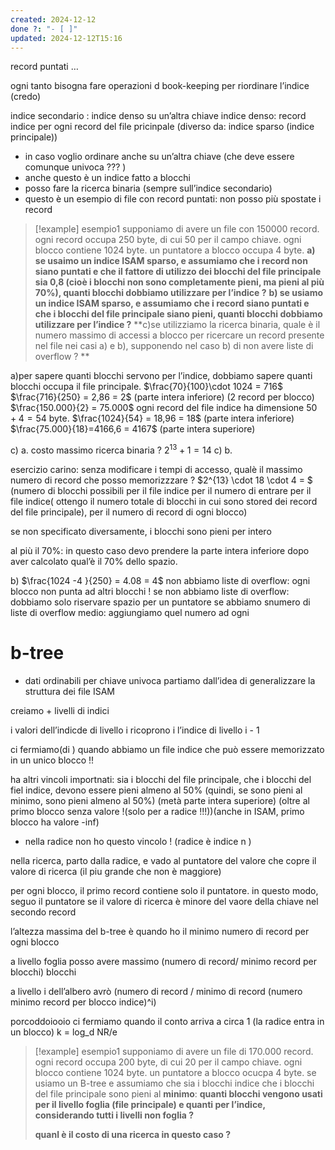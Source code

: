 ```yaml
---
created: 2024-12-12
done ?: "- [ ]"
updated: 2024-12-12T15:16
---
```

record puntati …

ogni tanto bisogna fare operazioni d book-keeping per riordinare l’indice (credo)

indice secondario : indice denso su un’altra chiave
indice denso: record indice per ogni record del file pricinpale (diverso da: indice sparso (indice principale))
- in caso voglio ordinare anche su un’altra chiave (che deve essere comunque univoca ??? )
- anche questo è un indice fatto a blocchi
- posso fare la ricerca binaria (sempre sull’indice secondario)
- questo è un esempio di file con record puntati: non posso più spostate i record
>[!example] esempio1
supponiamo di avere un file con 150000 record. ogni record occupa 250 byte, di cui 50 per il campo chiave. ogni blocco contiene 1024 byte. un puntatore a blocco occupa 4 byte.
**a) se usaimo un indice ISAM sparso, e assumiamo che i record non siano puntati e che il fattore di utilizzo dei blocchi del file principale sia 0,8 (cioè i blocchi non sono completamente pieni, ma pieni al più 70%), quanti blocchi dobbiamo utilizzare per l’indice ?**
**b) se usiamo un indice ISAM sparso, e assumiamo che i record siano puntati e che i blocchi del file principale siano pieni, quanti blocchi dobbiamo utilizzare per l’indice ?**
**c)se utilizziamo la ricerca binaria, quale è il numero massimo di accessi a blocco per ricercare un record presente nel file nei casi a) e b), supponendo nel caso b) di non avere liste di overflow ? **

a)per sapere quanti blocchi servono per l’indice, dobbiamo sapere quanti blocchi occupa il file principale. 
$\frac{70}{100}\cdot 1024 = 716$
$\frac{716}{250} = 2,86 = 2$ (parte intera inferiore) (2 record per blocco)
$\frac{150.000}{2} = 75.000$
ogni record del file indice ha dimensione $50 + 4 = 54$ byte.
$\frac{1024}{54} = 18,96 = 18$ (parte intera inferiore)
$\frac{75.000}{18}=4166,6 = 4167$ (parte intera superiore)

c) a. costo massimo ricerca binaria  ? $2^{13} + 1 = 14$
c) b.

esercizio carino: senza modificare i tempi di accesso, qualè il massimo numero di record che posso memorizzzare ?
$2^{13} \cdot 18 \cdot 4 = $ (numero di blocchi possibili per il file indice per il numero di entrare per il file indice( ottengo il numero totale di blocchi in cui sono stored dei record del file principale), per il numero di record di ogni blocco)

se non specificato diversamente, i blocchi sono pieni per intero

al più il 70%: in questo caso devo prendere la parte intera inferiore dopo aver calcolato qual’è il 70% dello spazio.


b) 
$\frac{1024 -4 }{250} = 4.08 = 4$ 
non abbiamo liste di overflow: ogni blocco non punta ad altri blocchi !
se non abbiamo liste di overflow: dobbiamo solo riservare spazio per un puntatore
se abbiamo snumero di liste di overflow medio: aggiungiamo quel numero ad ogni 


# b-tree
- dati ordinabili per chiave univoca
partiamo dall’idea di generalizzare la struttura dei file ISAM

creiamo + livelli di indici

i valori dell’indicde di livello i ricoprono i l’indice di livello i - 1

ci fermiamo(di ) quando abbiamo un file indice che può essere memorizzato in un unico blocco !!

ha altri vincoli importnati:
sia i blocchi del file principale, che i blocchi del fiel indice, devono essere pieni almeno al 50% (quindi, se sono pieni al minimo, sono pieni almeno al 50%) (metà parte intera superiore) (oltre al primo blocco senza valore !(solo per a radice !!!))(anche in ISAM, primo blocco ha valore -inf)
- nella radice non ho questo vincolo ! (radice è indice n )

nella ricerca, parto dalla radice, e vado al puntatore del valore che copre il valore di ricerca (il piu grande che non è maggiore)

per ogni blocco, il primo record contiene solo il puntatore. in questo modo, seguo il puntatore se il valore di ricerca è minore del vaore della chiave nel secondo record


l’altezza massima del b-tree è quando ho il minimo numero di record per ogni blocco


a livello foglia posso avere massimo (numero di record/ minimo record per blocchi) blocchi


a livello i dell’albero avrò (numero di record / minimo di record (numero minimo record per blocco indice)^i)

porcoddoiooio
 ci fermiamo quando il conto arriva a circa 1 (la radice entra in un blocco)
 k = log_d NR/e 
>[!example] esempio1
supponiamo di avere un file di 170.000 record. ogni record occupa 200 byte, di cui 20 per il campo chiave. ogni blocco contiene 1024 byte. un puntatore a blocco ocucpa 4 byte.
se usiamo un B-tree e assumiamo che sia i blocchi indice che i blocchi del file principale sono pieni al **minimo**:
**quanti blocchi vengono usati per il livello foglia (file principale) e quanti per l’indice, considerando tutti i livelli non foglia ?**
>
>**quanl è il costo di una ricerca in questo caso ?**